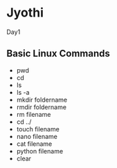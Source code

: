 # Jyothi
Day1
## Basic Linux Commands
- pwd
- cd
- ls
- ls -a
- mkdir foldername
- rmdir foldername
- rm filename
- cd ../
- touch filename
- nano filename
- cat filename
- python filename
- clear

